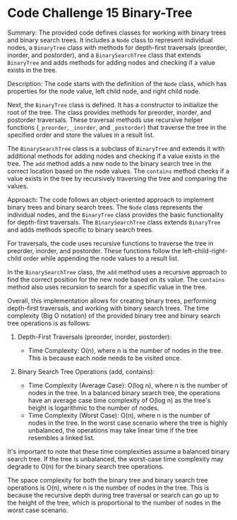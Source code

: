 # Code Challenge 15 Binary-Tree 
Summary:
The provided code defines classes for working with binary trees and binary search trees. It includes a `Node` class to represent individual nodes, a `BinaryTree` class with methods for depth-first traversals (preorder, inorder, and postorder), and a `BinarySearchTree` class that extends `BinaryTree` and adds methods for adding nodes and checking if a value exists in the tree.

Description:
The code starts with the definition of the `Node` class, which has properties for the node value, left child node, and right child node. 

Next, the `BinaryTree` class is defined. It has a constructor to initialize the root of the tree. The class provides methods for preorder, inorder, and postorder traversals. These traversal methods use recursive helper functions (`_preorder`, `_inorder`, and `_postorder`) that traverse the tree in the specified order and store the values in a result list.

The `BinarySearchTree` class is a subclass of `BinaryTree` and extends it with additional methods for adding nodes and checking if a value exists in the tree. The `add` method adds a new node to the binary search tree in the correct location based on the node values. The `contains` method checks if a value exists in the tree by recursively traversing the tree and comparing the values.

Approach:
The code follows an object-oriented approach to implement binary trees and binary search trees. The `Node` class represents the individual nodes, and the `BinaryTree` class provides the basic functionality for depth-first traversals. The `BinarySearchTree` class extends `BinaryTree` and adds methods specific to binary search trees.

For traversals, the code uses recursive functions to traverse the tree in preorder, inorder, and postorder. These functions follow the left-child-right-child order while appending the node values to a result list.

In the `BinarySearchTree` class, the `add` method uses a recursive approach to find the correct position for the new node based on its value. The `contains` method also uses recursion to search for a specific value in the tree.

Overall, this implementation allows for creating binary trees, performing depth-first traversals, and working with binary search trees.
The time complexity (Big O notation) of the provided binary tree and binary search tree operations is as follows:

1. Depth-First Traversals (preorder, inorder, postorder):
   - Time Complexity: O(n), where n is the number of nodes in the tree. This is because each node needs to be visited once.

2. Binary Search Tree Operations (add, contains):
   - Time Complexity (Average Case): O(log n), where n is the number of nodes in the tree. In a balanced binary search tree, the operations have an average case time complexity of O(log n) as the tree's height is logarithmic to the number of nodes.
   - Time Complexity (Worst Case): O(n), where n is the number of nodes in the tree. In the worst case scenario where the tree is highly unbalanced, the operations may take linear time if the tree resembles a linked list.

It's important to note that these time complexities assume a balanced binary search tree. If the tree is unbalanced, the worst-case time complexity may degrade to O(n) for the binary search tree operations.

The space complexity for both the binary tree and binary search tree operations is O(n), where n is the number of nodes in the tree. This is because the recursive depth during tree traversal or search can go up to the height of the tree, which is proportional to the number of nodes in the worst case scenario.